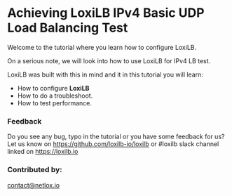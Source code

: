 #  Achieving LoxiLB IPv4 Basic UDP Load Balancing Test

Welcome to the tutorial where you learn how to configure LoxiLB.

On a serious note, we will look into how to use LoxiLB for IPv4 LB test. 

LoxiLB was built with this in mind and it in this tutorial you will learn:

* How to configure **LoxiLB**
* How to do a troubleshoot.
* How to test performance.

### Feedback

Do you see any bug, typo in the tutorial or you have some feedback for us?
Let us know on https://github.com/loxilb-io/loxilb or #loxilb slack channel linked on https://loxilb.io

### Contributed by:
contact@netlox.io

